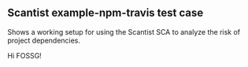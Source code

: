## Scantist example-npm-travis test case

Shows a working setup for using the Scantist SCA to analyze the risk of project dependencies.


Hi FOSSG!
